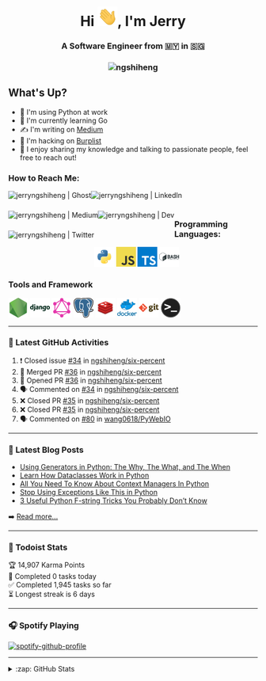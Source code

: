 <h1 align="center">Hi <img src="https://raw.githubusercontent.com/ABSphreak/ABSphreak/master/gifs/Hi.gif" width="40px" />, I'm Jerry</h1>
<h3 align="center">A Software Engineer from 🇲🇾 in 🇸🇬</h3>
<h3 align="center"> <img src="https://komarev.com/ghpvc/?username=ngshiheng" alt="ngshiheng" /> </p>

## What's Up?

-   🐍 I'm using Python at work
-   🌱 I'm currently learning Go
-   ✍️ I'm writing on [Medium][medium]
-   🍻 I'm hacking on [Burplist][burplist]
-   💬 I enjoy sharing my knowledge and talking to passionate people, feel free to reach out!

### How to Reach Me:

[<img align="left" alt="jerryngshiheng | Ghost" height="40" src="https://cdn.jsdelivr.net/npm/simple-icons@5.12.0/icons/ghost.svg" />][ghost]
[<img align="left" alt="jerryngshiheng | LinkedIn" height="40" src="https://cdn.jsdelivr.net/npm/simple-icons@5.12.0/icons/linkedin.svg" />][linkedin]
[<img align="left" alt="jerryngshiheng | Medium" height="40" src="https://cdn.jsdelivr.net/npm/simple-icons@5.12.0/icons/medium.svg" />][medium]
[<img align="left" alt="jerryngshiheng | Dev" height="40" src="https://cdn.jsdelivr.net/npm/simple-icons@5.12.0/icons/devdotto.svg" />][dev]
[<img align="left" alt="jerryngshiheng | Twitter" height="40" src="https://cdn.jsdelivr.net/npm/simple-icons@5.12.0/icons/twitter.svg" />][twitter]

<br />
<br />

### Programming Languages:

<code><img height="40" src="https://raw.githubusercontent.com/github/explore/80688e429a7d4ef2fca1e82350fe8e3517d3494d/topics/python/python.png"></code>
<code><img height="40" src="https://raw.githubusercontent.com/github/explore/80688e429a7d4ef2fca1e82350fe8e3517d3494d/topics/javascript/javascript.png"></code>
<code><img height="40" src="https://raw.githubusercontent.com/github/explore/80688e429a7d4ef2fca1e82350fe8e3517d3494d/topics/typescript/typescript.png"></code>
<code><img height="40" src="https://raw.githubusercontent.com/github/explore/80688e429a7d4ef2fca1e82350fe8e3517d3494d/topics/bash/bash.png"></code>

### Tools and Framework

<code><img height="40" src="https://raw.githubusercontent.com/github/explore/80688e429a7d4ef2fca1e82350fe8e3517d3494d/topics/nodejs/nodejs.png"></code>
<code><img height="40" src="https://raw.githubusercontent.com/github/explore/80688e429a7d4ef2fca1e82350fe8e3517d3494d/topics/django/django.png"></code>
<code><img height="40" src="https://raw.githubusercontent.com/github/explore/5c058a388828bb5fde0bcafd4bc867b5bb3f26f3/topics/graphql/graphql.png"></code>
<code><img height="40" src="https://raw.githubusercontent.com/github/explore/80688e429a7d4ef2fca1e82350fe8e3517d3494d/topics/postgresql/postgresql.png"></code>
<code><img height="40" src="https://raw.githubusercontent.com/github/explore/80688e429a7d4ef2fca1e82350fe8e3517d3494d/topics/redis/redis.png"></code>
<code><img height="40" src="https://raw.githubusercontent.com/github/explore/80688e429a7d4ef2fca1e82350fe8e3517d3494d/topics/docker/docker.png"></code>
<code><img height="40" src="https://raw.githubusercontent.com/github/explore/80688e429a7d4ef2fca1e82350fe8e3517d3494d/topics/git/git.png"></code>
<code><img height="40" src="https://raw.githubusercontent.com/github/explore/80688e429a7d4ef2fca1e82350fe8e3517d3494d/topics/terminal/terminal.png"></code>

---

### 🤖 Latest GitHub Activities

<!--START_SECTION:activity-->
1. ❗️ Closed issue [#34](https://github.com/ngshiheng/six-percent/issues/34) in [ngshiheng/six-percent](https://github.com/ngshiheng/six-percent)
2. 🎉 Merged PR [#36](https://github.com/ngshiheng/six-percent/pull/36) in [ngshiheng/six-percent](https://github.com/ngshiheng/six-percent)
3. 💪 Opened PR [#36](https://github.com/ngshiheng/six-percent/pull/36) in [ngshiheng/six-percent](https://github.com/ngshiheng/six-percent)
4. 🗣 Commented on [#34](https://github.com/ngshiheng/six-percent/issues/34) in [ngshiheng/six-percent](https://github.com/ngshiheng/six-percent)
5. ❌ Closed PR [#35](https://github.com/ngshiheng/six-percent/pull/35) in [ngshiheng/six-percent](https://github.com/ngshiheng/six-percent)
5. ❌ Closed PR [#35](https://github.com/ngshiheng/six-percent/pull/35) in [ngshiheng/six-percent](https://github.com/ngshiheng/six-percent)
6. 🗣 Commented on [#80](https://github.com/wang0618/PyWebIO/issues/80) in [wang0618/PyWebIO](https://github.com/wang0618/PyWebIO)
 <!--END_SECTION:activity-->

---

### 📓 Latest Blog Posts

<!-- BLOG-POST-LIST:START -->
- [Using Generators in Python: The Why, The What, and The When](https://dev.to/jerrynsh/using-generators-in-python-the-why-the-what-and-the-when-55l)
- [Learn How Dataclasses Work in Python](https://dev.to/jerrynsh/learn-how-dataclasses-work-in-python-37a2)
- [All You Need To Know About Context Managers In Python](https://dev.to/jerrynsh/all-you-need-to-know-about-context-managers-in-python-i03)
- [Stop Using Exceptions Like This in Python](https://dev.to/jerrynsh/stop-using-exceptions-like-this-in-python-407o)
- [3 Useful Python F-string Tricks You Probably Don’t Know](https://dev.to/jerrynsh/3-useful-python-f-string-tricks-you-probably-don-t-know-2o54)
<!-- BLOG-POST-LIST:END -->

➡️ [Read more...][dev]

---

### 📝 Todoist Stats

<!-- TODO-IST:START -->
🏆  14,907 Karma Points           
🌸  Completed 0 tasks today           
✅  Completed 1,945 tasks so far           
⏳  Longest streak is 6 days
<!-- TODO-IST:END -->

---

### 🎧 Spotify Playing

[![spotify-github-profile](https://spotify-github-profile.vercel.app/api/view?uid=22zxcagskyqhkk4qkznhsxdxq&cover_image=true&theme=compact)](https://github.com/kittinan/spotify-github-profile)

---

<details>
  <summary>:zap: GitHub Stats</summary>
    <img align="left" alt="Jerry's GitHub Stats" src="https://github-readme-stats.vercel.app/api?username=ngshiheng&show_icons=true&hide_border=true&theme=tokyonight" />
</details>

[ghost]: http://jerrynsh.com/
[linkedin]: https://www.linkedin.com/in/jerrynsh/
[medium]: https://jerrynsh.medium.com/
[dev]: https://dev.to/jerrynsh
[twitter]: https://twitter.com/jerrynsh/
[burplist]: https://burplist.me/
